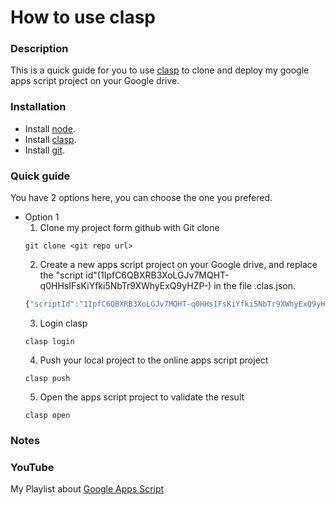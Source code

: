 # How to use clasp

### Description
This is a quick guide for you to use [clasp](https://github.com/google/clasp) to clone and deploy my google apps script project on your Google drive.

### Installation
* Install [node](https://nodejs.org/en/).
* Install [clasp](https://github.com/google/clasp).
* Install [git](https://git-scm.com/downloads).

### Quick guide
You have 2 options here, you can choose the one you prefered.

* Option 1
    1. Clone my project form github with Git clone
    ```
    git clone <git repo url>
    ```
    2. Create a new apps script project on your Google drive, and replace the "script id"(1IpfC6QBXRB3XoLGJv7MQHT-q0HHsIFsKiYfki5NbTr9XWhyExQ9yHZP-) in the file .clas.json.
    ``` javascript
    {"scriptId":"1IpfC6QBXRB3XoLGJv7MQHT-q0HHsIFsKiYfki5NbTr9XWhyExQ9yHZP-")
    ```
    3. Login clasp
    ```
    clasp login
    ```
    4. Push your local project to the online apps script project
    ```
    clasp push
    ```
    5. Open the apps script project to validate the result
    ```
    clasp open
    ```

### Notes

### YouTube
My Playlist about [Google Apps Script](https://www.youtube.com/playlist?list=PLQhwjnEjYj8Bf_EZDrrcmkB9vcB9Sk3x0)

